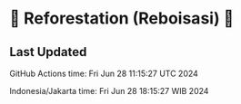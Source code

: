 
# 🌳 Reforestation (Reboisasi) 🌲

## Last Updated

GitHub Actions time: Fri Jun 28 11:15:27 UTC 2024

Indonesia/Jakarta time: Fri Jun 28 18:15:27 WIB 2024
